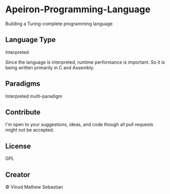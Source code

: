 # Apeiron-Programming-Language
Building a Turing-complete programming language

## Language Type
Interpreted

Since the language is interpreted, runtime performance is important. So it is being written primarily in C and Assembly.

## Paradigms
Interpreted multi-paradigm

## Contribute
I'm open to your suggestions, ideas, and code though all pull requests might not be accepted.

## License
GPL 

## Creator
&copy; Vinod Mathew Sebastian
